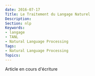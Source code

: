 ```yaml
---
date: 2016-07-17
Title: Le Traitement du Langage Naturel
Description: 
Section: nlp
Keywords:
- langage
- TANL
- Natural Language Processing
Tags:
- Natural Language Processing
Topics:
---
```


Article en cours d'écriture